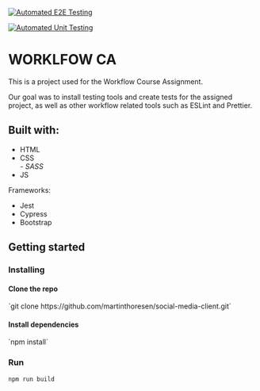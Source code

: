 [![Automated E2E Testing](https://github.com/martinthoresen/social-media-client/actions/workflows/e2e-testing.yml/badge.svg)](https://github.com/martinthoresen/social-media-client/actions/workflows/e2e-testing.yml)

[![Automated Unit Testing](https://github.com/martinthoresen/social-media-client/actions/workflows/unit-testing.yml/badge.svg)](https://github.com/martinthoresen/social-media-client/actions/workflows/unit-testing.yml)

<h1>WORKLFOW CA</h1>

This is a project used for the Workflow Course Assignment. 

Our goal was to install testing tools and create tests for the assigned project, as well as other workflow related tools such as ESLint and Prettier.

<h2>Built with:</h2>

<ul>
<li>HTML</li>
<li>CSS</li><i>- SASS</i>
<li>JS</li>
</ul>

Frameworks:
<ul>
<li>Jest</li>
<li>Cypress</li>
<li>Bootstrap</li>
</ul>

<h2>Getting started</h2>

<h3>Installing</h3>

<h4>Clone the repo</h4>
`git clone https://github.com/martinthoresen/social-media-client.git`

<h4>Install dependencies</h4>
`npm install`

<h3>Run</h3>

`npm run build`
